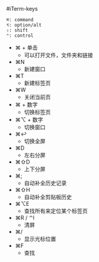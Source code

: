 #iTerm-keys

```
⌘: command
⌥: option/alt
⇧: shift
⌃: control
```

* ⌘ + 单击
    - 可以打开文件，文件夹和链接
* ⌘N
    - 新建窗口
* ⌘T
    - 新建标签页
* ⌘W
    - 关闭当前页
* ⌘ + 数字
    - 切换标签页
* ⌘⌥ + 数字
    - 切换窗口
* ⌘↩
    - 切换全屏
* ⌘D
    - 左右分屏
* ⌘⇧D
    - 上下分屏
* ⌘;
    - 自动补全历史记录
* ⌘⇧H
    - 自动补全剪贴板历史
* ⌘⌥E
    - 查找所有来定位某个标签页
* ⌘R / ⌃l
    - 清屏
* ⌘/
    - 显示光标位置
* ⌘F
    - 查找
